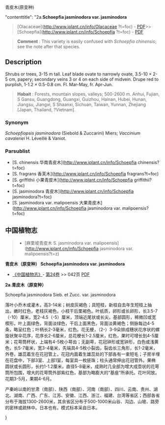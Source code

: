 青皮木(原变种)

 

  "contenttitle": "2a.**Schoepfia jasminodora var. jasminodora**

> [Olacaceae](http://www.iplant.cn/info/Olacaceae ?t=foc) - [PDF](http://iplant.cn/foc/pdf/Olacaceae.pdf)>>[Schoepfia](http://www.iplant.cn/info/Schoepfia ?t=foc) - [PDF](http://www.iplant.cn/foc/pdf/Schoepfia.pdf)

> **Comment** : 
> This variety is easily confused with *Schoepfia* *chinensis*; see the note after that species.

## Description

Shrubs or trees, 3-15 m tall. Leaf blade ovate to narrowly ovate, 3.5-10 × 2-5 cm, papery; secondary veins 3 or 4 on each side of midvein. Drupe red to purplish, 1-1.2 × 0.5-0.8 cm. Fl. Mar-May, fr. Apr-Jun.

> **Habait** : 
> Forests, mountain slopes, valleys; 500-2600 m. Anhui, Fujian, S Gansu, Guangdong, Guangxi, Guizhou, Hainan, Hubei, Hunan, Jiangsu, Jiangxi, S Shaanxi, Sichuan, Taiwan, Yunnan, Zhejiang [Japan, Thailand, ?Vietnam].

### Synonym
*Schoepfiopsis* *jasminodora* (Siebold & Zuccarini) Miers; *Vaccinium* *cavaleriei* H. Léveillé & Vaniot.

### Parsublist

* [S.  chinensis  华南青皮木](http://www.iplant.cn/info/Schoepfia chinensis?t=foc)
* [S.  fragrans  香芙木](http://www.iplant.cn/info/Schoepfia fragrans?t=foc)
* [S.  griffithii  小果青皮木](http://www.iplant.cn/info/Schoepfia griffithii?t=foc)
* [S.  jasminodora  青皮木](http://www.iplant.cn/info/Schoepfia jasminodora?t=foc)
* [S.  jasminodora var. malipoensis  大果青皮木](http://www.iplant.cn/info/Schoepfia jasminodora var. malipoensis?t=foc)

## 中国植物志

> * [麻栗坡青皮木  S.  jasminodora var. malipoensis](http://www.iplant.cn/info/Schoepfia jasminodora var. malipoensis?t=z)

**青皮木（原变种） Schoepfia jasminodora var. jasminodora**

* [《中国植物志》](http://www.iplant.cn/frps)- [第24卷](http://www.iplant.cn/frps/vol/24) >> 042页 [PDF](http://www.iplant.cn/frps/pdf/24/042a.pdf)

**2a.青皮木（原变种）**

Schoepfia jasminodora Sieb. et Zucc. var. jasminodora

落叶小乔木或灌木，高3-14米；树皮灰褐色；具短枝，新枝自去年生短枝上抽出，嫩时红色，老枝灰褐色，小枝干后栗褐色。叶纸质，卵形或长卵形，长3.5-7（-10）厘米，宽2-4.5（-5）厘米，顶端近尾状或长尖，基部圆形，稀微凹或宽楔形，叶上面绿色，背面淡绿色，干后上面黑色，背面淡黄褐色；侧脉每边4-5条，略呈红色；叶柄长2-3毫米，红色。花无梗，（2-）3-9朵排成穗状花序状的螺旋状聚伞花序，花序长2-6厘米，总花梗长1-2.5厘米，红色，果时可增长到4-5厘米；花萼筒杯状，上端有4-5枚小萼齿；无副萼，花冠钟形或宽钟形，白色或浅黄色，长5-7毫米，宽3-4毫米，先端具4-5枚小裂齿，裂齿长三角形，长1-2毫米，外卷，雄蕊着生在花冠管上，花冠内面着生雄蕊处的下部各有一束短毛；子房半埋在花盘中，下部3室、上部1室，每室具一枚胚珠；柱头通常伸出花冠管外。果椭圆状或长圆形，长约1-1.2厘米，直径5-8毫米，成熟时几全部为增大成壶状的花萼筒所包围，增大的花萼筒外部紫红色，基部为略膨大的“基座”所承托。花叶同放。花期3-5月，果期4-6月。

产秦岭以南的甘肃（南部）、陕西（南部）、河南（南部）、四川、云南、贵州、湖北、湖南、广西、广东、江苏、安徽、江西、浙江、福建、台湾等省区；西部各省分布于海拔1300-2600米，其余省区分布于500-1000米山谷、沟边、山坡、路旁的密林或疏林中。日本也有。模式标本采自日本。

}